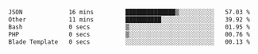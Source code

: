 
<!--START_SECTION:waka-->

```txt
JSON             16 mins         ██████████████▒░░░░░░░░░░   57.03 %
Other            11 mins         ██████████░░░░░░░░░░░░░░░   39.92 %
Bash             0 secs          ▒░░░░░░░░░░░░░░░░░░░░░░░░   01.95 %
PHP              0 secs          ▒░░░░░░░░░░░░░░░░░░░░░░░░   00.76 %
Blade Template   0 secs          ░░░░░░░░░░░░░░░░░░░░░░░░░   00.13 %
```

<!--END_SECTION:waka-->
